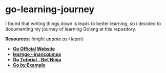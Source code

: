 # go-learning-journey

I found that writing things down is leads to better learning, so i decided to documenting my journey of learning Golang at this repository.

**Resources:** _(might update as i learn)_

- **[Go Official Website](https://go.dev/)**
- **[learngo - inancgumus](https://github.com/inancgumus/learngo)**
- **[Go Tutorial - Net Ninja](https://www.youtube.com/watch?v=etSN4X_fCnM&list=PL4cUxeGkcC9gC88BEo9czgyS72A3doDeM)**
- **[Go by Example](https://gobyexample.com/)**
